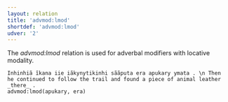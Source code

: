 ```yaml
---
layout: relation
title: 'advmod:lmod'
shortdef: 'advmod:lmod'
udver: '2'
---
```


The _advmod:lmod_ relation is used for adverbal modifiers with locative modality.

~~~ sdparse
Inhinhiã ĩkana iie iãkynytikinhi sããputa era apukary ymata . \n Then he continued to follow the trail and found a piece of animal leather _there_ .
advmod:lmod(apukary, era)

~~~

<!-- Interlanguage links updated Ne 5. května 2024, 18:20:39 CEST -->
